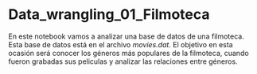 # Data_wrangling_01_Filmoteca
En este notebook vamos a analizar una base de datos de una filmoteca. Esta base de datos está en el archivo _movies.dat_.  El objetivo en esta ocasión será conocer los géneros más populares de la filmoteca, cuando fueron grabadas sus peliculas y analizar las relaciones entre géneros.
